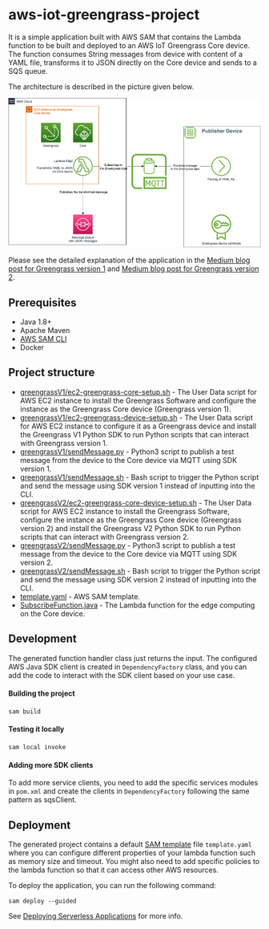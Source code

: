 # aws-iot-greengrass-project

It is a simple application built with AWS SAM that contains the Lambda function to be built and deployed to an AWS IoT Greengrass Core device.
The function consumes String messages from device with content of a YAML file, transforms it to JSON directly on the Core device and sends to a SQS queue.

The architecture is described in the picture given below.


![Architecture](assets/Greengrass.png)


Please see the detailed explanation of the application in the [Medium blog post for Greengrass version 1](https://medium.com/@rostyslav.myronenko/aws-edge-computing-example-with-lambda-and-iot-greengrass-version-1-6bb710249d9a) and [Medium blog post for Greengrass version 2](https://medium.com/@rostyslav.myronenko/aws-edge-computing-example-with-lambda-and-iot-greengrass-version-2-aa68f2cc246).

## Prerequisites
- Java 1.8+
- Apache Maven
- [AWS SAM CLI](https://docs.aws.amazon.com/serverless-application-model/latest/developerguide/serverless-sam-cli-install.html)
- Docker

## Project structure
- [greengrassV1/ec2-greengrass-core-setup.sh](scripts/greengrassV1/ec2-greengrass-core-setup.sh) - The User Data script for AWS EC2 instance to install the Greengrass Software and configure the instance as the Greengrass Core device (Greengrass version 1).
- [greengrassV1/ec2-greengrass-device-setup.sh](scripts/greengrassV1/ec2-greengrass-device-setup.sh) - The User Data script for AWS EC2 instance to configure it as a Greengrass device and install the Greengrass V1 Python SDK to run Python scripts that can interact with Greengrass version 1.
- [greengrassV1/sendMessage.py](scripts/greengrassV1/sendMessage.py) - Python3 script to publish a test message from the device to the Core device via MQTT using SDK version 1.
- [greengrassV1/sendMessage.sh](scripts/greengrassV1/sendMessage.sh) - Bash script to trigger the Python script and send the message using SDK version 1 instead of inputting into the CLI.
- [greengrassV2/ec2-greengrass-core-device-setup.sh](scripts/greengrassV2/ec2-greengrass-core-device-setup.sh) - The User Data script for AWS EC2 instance to install the Greengrass Software, configure the instance as the Greengrass Core device (Greengrass version 2) and install the Greengrass V2 Python SDK to run Python scripts that can interact with Greengrass version 2.
- [greengrassV2/sendMessage.py](scripts/greengrassV2/sendMessage.py) - Python3 script to publish a test message from the device to the Core device via MQTT using SDK version 2.
- [greengrassV2/sendMessage.sh](scripts/greengrassV2/sendMessage.sh) - Bash script to trigger the Python script and send the message using SDK version 2 instead of inputting into the CLI.
- [template.yaml](template.yaml) - AWS SAM template.
- [SubscribeFunction.java](src/main/java/com/home/amazon/iot/lamnda/SubscribeFunction.java) - The Lambda function for the edge computing on the Core device.

## Development

The generated function handler class just returns the input. The configured AWS Java SDK client is created in `DependencyFactory` class, and you can 
add the code to interact with the SDK client based on your use case.

#### Building the project
```
sam build
```

#### Testing it locally
```
sam local invoke
```

#### Adding more SDK clients
To add more service clients, you need to add the specific services modules in `pom.xml` and create the clients in `DependencyFactory` following the same 
pattern as sqsClient.

## Deployment

The generated project contains a default [SAM template](https://docs.aws.amazon.com/serverless-application-model/latest/developerguide/sam-resource-function.html) file `template.yaml` where you can 
configure different properties of your lambda function such as memory size and timeout. You might also need to add specific policies to the lambda function
so that it can access other AWS resources.

To deploy the application, you can run the following command:

```
sam deploy --guided
```

See [Deploying Serverless Applications](https://docs.aws.amazon.com/serverless-application-model/latest/developerguide/serverless-deploying.html) for more info.



